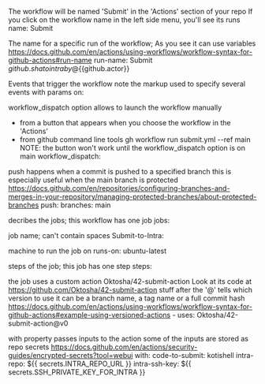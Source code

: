 

The workflow will be named 'Submit' in the 'Actions' section of your repo
If you click on the workflow name in the left side menu, you'll see its runs
name: Submit

The name for a specific run of the workflow; As you see it can use variables
https://docs.github.com/en/actions/using-workflows/workflow-syntax-for-github-actions#run-name
run-name: Submit ${{github.sha}} to intra by @${{github.actor}}

Events that trigger the workflow
note the markup used to specify several events with params
on:

workflow_dispatch option allows to launch the workflow manually
+ from a button that appears when you choose the workflow in the 'Actions'
+ from github command line tools gh workflow run submit.yml --ref main
NOTE: the button won't work until the workflow_dispatch option is on main
  workflow_dispatch:

push happens when a commit is pushed to a specified branch
this is especially useful when the main branch is protected
https://docs.github.com/en/repositories/configuring-branches-and-merges-in-your-repository/managing-protected-branches/about-protected-branches
  push:
    branches: main

decribes the jobs; this workflow has one job
jobs:

job name; can't contain spaces
  Submit-to-Intra:

machine to run the job on
    runs-on: ubuntu-latest

steps of the job; this job has one step
    steps:

the job uses a custom action Oktosha/42-submit-action
Look at its code at https://github.com/Oktosha/42-submit-action
stuff after the '@' tells which version to use
it can be a branch name, a tag name or a full commit hash
https://docs.github.com/en/actions/using-workflows/workflow-syntax-for-github-actions#example-using-versioned-actions
      - uses: Oktosha/42-submit-action@v0

with property passes inputs to the action
some of the inputs are stored as repo secrets
https://docs.github.com/en/actions/security-guides/encrypted-secrets?tool=webui
        with:
          code-to-submit: kotishell
          intra-repo: ${{ secrets.INTRA_REPO_URL }}
          intra-ssh-key: ${{ secrets.SSH_PRIVATE_KEY_FOR_INTRA }}
